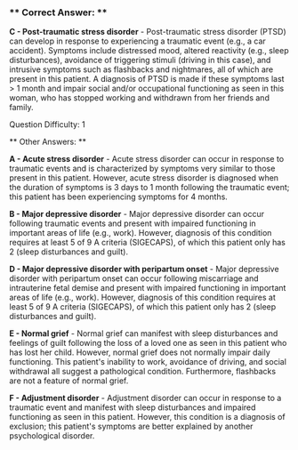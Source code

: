 ### ** Correct Answer: **

**C - Post-traumatic stress disorder** - Post-traumatic stress disorder (PTSD) can develop in response to experiencing a traumatic event (e.g., a car accident). Symptoms include distressed mood, altered reactivity (e.g., sleep disturbances), avoidance of triggering stimuli (driving in this case), and intrusive symptoms such as flashbacks and nightmares, all of which are present in this patient. A diagnosis of PTSD is made if these symptoms last > 1 month and impair social and/or occupational functioning as seen in this woman, who has stopped working and withdrawn from her friends and family.

Question Difficulty: 1

** Other Answers: **

**A - Acute stress disorder** - Acute stress disorder can occur in response to traumatic events and is characterized by symptoms very similar to those present in this patient. However, acute stress disorder is diagnosed when the duration of symptoms is 3 days to 1 month following the traumatic event; this patient has been experiencing symptoms for 4 months.

**B - Major depressive disorder** - Major depressive disorder can occur following traumatic events and present with impaired functioning in important areas of life (e.g., work). However, diagnosis of this condition requires at least 5 of 9 A criteria (SIGECAPS), of which this patient only has 2 (sleep disturbances and guilt).

**D - Major depressive disorder with peripartum onset** - Major depressive disorder with peripartum onset can occur following miscarriage and intrauterine fetal demise and present with impaired functioning in important areas of life (e.g., work). However, diagnosis of this condition requires at least 5 of 9 A criteria (SIGECAPS), of which this patient only has 2 (sleep disturbances and guilt).

**E - Normal grief** - Normal grief can manifest with sleep disturbances and feelings of guilt following the loss of a loved one as seen in this patient who has lost her child. However, normal grief does not normally impair daily functioning. This patient's inability to work, avoidance of driving, and social withdrawal all suggest a pathological condition. Furthermore, flashbacks are not a feature of normal grief.

**F - Adjustment disorder** - Adjustment disorder can occur in response to a traumatic event and manifest with sleep disturbances and impaired functioning as seen in this patient. However, this condition is a diagnosis of exclusion; this patient's symptoms are better explained by another psychological disorder.

